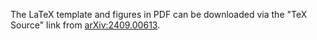 The LaTeX template and figures in PDF can be downloaded via the "TeX Source"
link from [arXiv:2409.00613][1].

[1]: https://arxiv.org/abs/2409.00613
